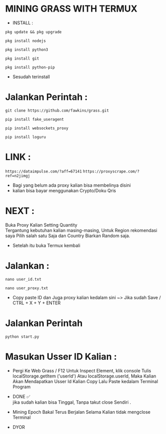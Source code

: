 # MINING GRASS WITH TERMUX



* INSTALL : 


```
pkg update && pkg upgrade
```
```
pkg install nodejs
```
```
pkg install python3
```
```
pkg install git
```
```
pkg install python-pip
```


* Sesudah terinstall 


# Jalankan Perintah  : 

```
git clone https://github.com/fawkins/grass.git
```
```
pip install fake_useragent
```
```
pip install websockets_proxy
```
```
pip install loguru
```




# LINK : 


```` https://dataimpulse.com/?aff=67141 ````
```` https://proxyscrape.com/?ref=n2jimgj ````



* Bagi yang belum ada proxy kalian bisa membelinya disini
* kalian bisa bayar menggunakan Crypto/Doku Qris


# NEXT : 

Buka Proxy Kalian Setting Quantity  
Tergantung kebutuhan kalian masing-masing, Untuk Region rekomendasi saya Pilih
salah satu Saja dan 
Country Biarkan Random saja. 



* Setelah itu buka Termux kembali 

# Jalankan : 

```
nano user_id.txt
```
```
nano user_proxy.txt
```

* Copy paste ID dan Juga proxy kalian kedalam sini 
~> Jika sudah Save / CTRL + X + Y + ENTER

 

# Jalankan Perintah


```
python start.py
```


# Masukan Usser ID Kalian : 

* Pergi Ke Web Grass / F12 Untuk Inspect Element, klik console
Tulis localStorage.getItem ('userId') Atau  localStorage.userId,
Maka Kalian Akan Mendapatkan Usser Id Kalian 
Copy Lalu Paste kedalam Terminal Program 

* DONE ✅  
jika sudah kalian bisa Tinggal, Tanpa takut 
close Sendiri .

* Mining Epoch Bakal Terus Berjalan 
Selama Kalian tidak mengclose Terminal 




* DYOR

